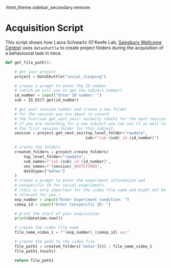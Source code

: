:html_theme.sidebar_secondary.remove:

# Acquisition Script

This script shows how Laura Schwartz (O'Keefe Lab, [Sainsbury Wellcome Centre](https://www.sainsburywellcome.org/web/))
uses ``datashuttle`` to create project folders during the acquisition of a behavioural
task in mice.

```python
def get_file_path():

    # get your project
    project = DataShuttle("social_sleaping")

    # create a prompt to enter the ID number
    # (which we will use to get the subject number)
    id_number = input("Enter ID number: ")
    sub = ID_DICT.get(id_number)

    # get your session number and create a new folder
    # for the session you are about to record.
    # the function get_next_ses() normally checks for the next session
    # if you are recording for a new subject you can use it as well to create
    # the first session folder for this subject.
    session = project.get_next_ses(top_level_folder="rawdata",
                                   sub=f"sub-{sub}_id-{id_number}")

    # create the folders
    created_folders = project.create_folders(
        top_level_folder="rawdata",
        sub_names=f"sub-{sub}_id-{id_number}",
        ses_names=f"{session}_@DATETIME@",
        datatype=["behav"]
    )
    # create a prompt to enter the experiment information and
    # conspecific ID for social experiments.
    # (this is only important for the video file name and might not be
    # relevant for you.)
    exp_number = input("Enter Experiment condition: ")
    comsp_id = input("Enter Conspecific ID: ")

    # print the start of your acquisition
    print(datetime.now())

    # create the video file name
    file_name_video_1 = f"{exp_number}_{comsp_id}.avi"

    # create the path to the video file
    file_path1 = created_folders['behav'][0] / file_name_video_1
    file_path1.touch()

    return file_path1
```
